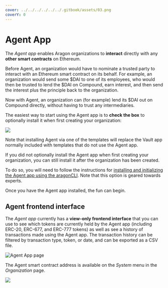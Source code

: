 ```yaml
---
cover: ../../../../../../.gitbook/assets/03.png
coverY: 0
---
```


# Agent App

The _Agent app_ enables Aragon organizations to **interact** directly with any **other smart contracts** on Ethereum.&#x20;

Before Agent, an organization would have to nominate a trusted party to interact with an Ethereum smart contract on its behalf. For example, an organization would send some $DAI to one of its employees, who would then be trusted to lend the $DAI on Compound, earn interest, and then send the interest plus the principle back to the organization.&#x20;

Now with Agent, an organization can (for example) lend its $DAI out on Compound directly, without having to trust any intermediaries.

The easiest way to start using the Agent app is to **check the box** to optionally install it when first creating your organization:

![](https://d33v4339jhl8k0.cloudfront.net/docs/assets/5c98a4fe0428633d2cf3fcf7/images/5d8bc80204286364bc8f9029/file-zLiYZ6kXSy.png)

Note that installing Agent via one of the templates will replace the Vault app normally included with templates that do not use the Agent app.

If you did not optionally install the Agent app when first creating your organization, you can still install it after the organization has been created.&#x20;

To do so, you will need to follow the instructions for [installing and initializing the Agent app using the aragonCLI](../../../../../../developers/tools/guides/the-agent-app.md). Note that this option is geared towards experts.

Once you have the Agent app installed, the fun can begin.

## **Agent frontend interface**

The _Agent app_ currently has a **view-only frontend interface** that you can use to see which tokens are currently held by the Agent app (including ERC-20, ERC-677, and ERC-777 tokens) as well as see a history of transactions made using the Agent app. The transaction history can be filtered by transaction type, token, or date, and can be exported as a CSV file.

![Agent App page](https://d33v4339jhl8k0.cloudfront.net/docs/assets/5c98a4fe0428633d2cf3fcf7/images/5e8ce5d32c7d3a7e9aea8d19/file-r5322DPQHX.png)

The Agent smart contract address is available on the _System_ menu in the _Organization_ page.

![](https://d33v4339jhl8k0.cloudfront.net/docs/assets/5c98a4fe0428633d2cf3fcf7/images/5d8bcdad2c7d3a7e9ae1a16d/file-pJP6dzQfhR.png)

